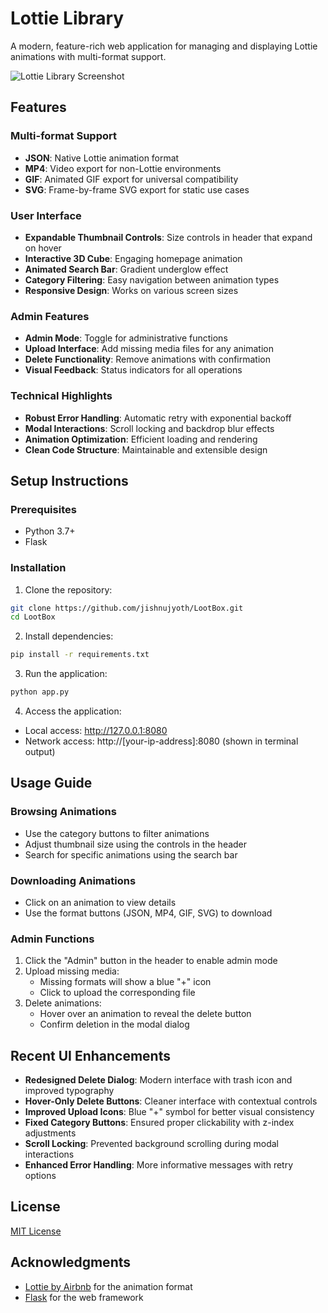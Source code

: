 # Lottie Library

A modern, feature-rich web application for managing and displaying Lottie animations with multi-format support.

![Lottie Library Screenshot](https://via.placeholder.com/800x450.png?text=Lottie+Library)

## Features

### Multi-format Support
- **JSON**: Native Lottie animation format
- **MP4**: Video export for non-Lottie environments
- **GIF**: Animated GIF export for universal compatibility
- **SVG**: Frame-by-frame SVG export for static use cases

### User Interface
- **Expandable Thumbnail Controls**: Size controls in header that expand on hover
- **Interactive 3D Cube**: Engaging homepage animation
- **Animated Search Bar**: Gradient underglow effect
- **Category Filtering**: Easy navigation between animation types
- **Responsive Design**: Works on various screen sizes

### Admin Features
- **Admin Mode**: Toggle for administrative functions
- **Upload Interface**: Add missing media files for any animation
- **Delete Functionality**: Remove animations with confirmation
- **Visual Feedback**: Status indicators for all operations

### Technical Highlights
- **Robust Error Handling**: Automatic retry with exponential backoff
- **Modal Interactions**: Scroll locking and backdrop blur effects
- **Animation Optimization**: Efficient loading and rendering
- **Clean Code Structure**: Maintainable and extensible design

## Setup Instructions

### Prerequisites
- Python 3.7+
- Flask

### Installation

1. Clone the repository:
```bash
git clone https://github.com/jishnujyoth/LootBox.git
cd LootBox
```

2. Install dependencies:
```bash
pip install -r requirements.txt
```

3. Run the application:
```bash
python app.py
```

4. Access the application:
- Local access: http://127.0.0.1:8080
- Network access: http://[your-ip-address]:8080 (shown in terminal output)

## Usage Guide

### Browsing Animations
- Use the category buttons to filter animations
- Adjust thumbnail size using the controls in the header
- Search for specific animations using the search bar

### Downloading Animations
- Click on an animation to view details
- Use the format buttons (JSON, MP4, GIF, SVG) to download

### Admin Functions
1. Click the "Admin" button in the header to enable admin mode
2. Upload missing media:
   - Missing formats will show a blue "+" icon
   - Click to upload the corresponding file
3. Delete animations:
   - Hover over an animation to reveal the delete button
   - Confirm deletion in the modal dialog

## Recent UI Enhancements

- **Redesigned Delete Dialog**: Modern interface with trash icon and improved typography
- **Hover-Only Delete Buttons**: Cleaner interface with contextual controls
- **Improved Upload Icons**: Blue "+" symbol for better visual consistency
- **Fixed Category Buttons**: Ensured proper clickability with z-index adjustments
- **Scroll Locking**: Prevented background scrolling during modal interactions
- **Enhanced Error Handling**: More informative messages with retry options

## License

[MIT License](LICENSE)

## Acknowledgments

- [Lottie by Airbnb](https://airbnb.design/lottie/) for the animation format
- [Flask](https://flask.palletsprojects.com/) for the web framework
